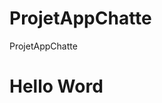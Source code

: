 # ProjetAppChatte
ProjetAppChatte
<!DOCTYPE html>
<html>
<head>
<meta charset="ISO-8859-1">
<title>Insert title here</title>
</head>
<body>
<h1>Hello Word</h1>
</body>
</html>
